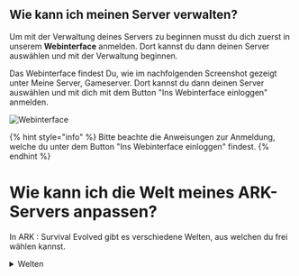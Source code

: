 ## Wie kann ich meinen Server verwalten?

Um mit der Verwaltung deines Servers zu beginnen musst du dich zuerst in unserem **Webinterface** anmelden. Dort kannst du dann deinen Server auswählen und mit der Verwaltung beginnen.

Das Webinterface findest Du, wie im nachfolgenden Screenshot gezeigt unter Meine Server, Gameserver. 
Dort kannst du dann deinen Server auswählen und mit dich mit dem Button "Ins Webinterface einloggen" anmelden.

![Webinterface](../.gitbook/assets/gamecp-login.png)

{% hint style="info" %}
Bitte beachte die Anweisungen zur Anmeldung, welche du unter dem Button "Ins Webinterface einloggen" findest.
{% endhint %}

# Wie kann ich die Welt meines ARK-Servers anpassen?

In ARK : Survival Evolved gibt es verschiedene Welten, aus welchen du frei wählen kannst.

<details>
Unteranderen gibt es folgende Welten:
<summary>Welten</summary>
TheIsland
TheCenter
Ragnarok
ScorchedEarth_P
Aberration_P
Extinction
Valguero_P
Genesis
CrystalIsles
Gen2
Fjordur
<details>

Neben diesen offiziellen Welten gibt es auch eine Vielzahl an Mod-Welten, die du auf deinem Server nutzen kannst.
Diese findest unteranderem im [Steam Workshop](https://steamcommunity.com/app/346110/workshop/).
Zum nutzen dieser musst du die Mod-IDs in der [serverconfig.ini](https://ark.gamepedia.com/Server_Configuration) eintragen.